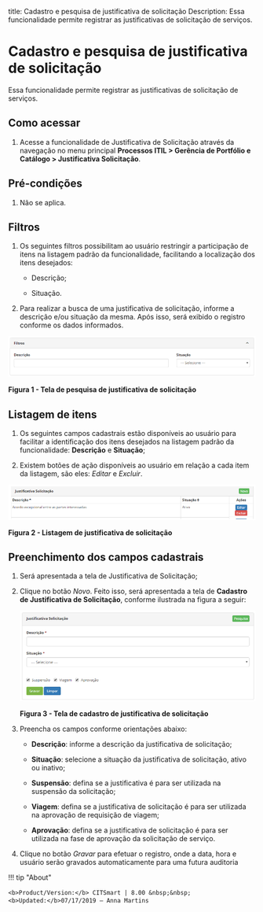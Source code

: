 title: Cadastro e pesquisa de justificativa de solicitação
Description: Essa funcionalidade permite registrar as justificativas de
solicitação de serviços.

# Cadastro e pesquisa de justificativa de solicitação

Essa funcionalidade permite registrar as justificativas de solicitação de
serviços.

Como acessar
------------

1.  Acesse a funcionalidade de Justificativa de Solicitação através da
    navegação no menu principal **Processos ITIL > Gerência de Portfólio e
    Catálogo > Justificativa Solicitação**.

Pré-condições
------------

1.  Não se aplica.

Filtros
-------

1.  Os seguintes filtros possibilitam ao usuário restringir a participação de
    itens na listagem padrão da funcionalidade, facilitando a localização dos
    itens desejados:

    -   Descrição;

    -   Situação.

1.  Para realizar a busca de uma justificativa de solicitação, informe a
    descrição e/ou situação da mesma. Após isso, será exibido o registro
    conforme os dados informados.

![Criar](images/justification-1.png)

**Figura 1 - Tela de pesquisa de justificativa de solicitação**

Listagem de itens
----------------

1.  Os seguintes campos cadastrais estão disponíveis ao usuário para facilitar a
    identificação dos itens desejados na listagem padrão da
    funcionalidade: **Descrição** e **Situação**;

2.  Existem botões de ação disponíveis ao usuário em relação a cada item da
    listagem, são eles: *Editar* e *Excluir*.

![Criar](images/justification-2.png)

**Figura 2 - Listagem de justificativa de solicitação**

Preenchimento dos campos cadastrais
---------------------------------

1.  Será apresentada a tela de Justificativa de Solicitação;

2.  Clique no botão *Novo*. Feito isso, será apresentada a tela de **Cadastro de
    Justificativa de Solicitação**, conforme ilustrada na figura a seguir:

    ![Criar](images/justification-3.png)

    **Figura 3 - Tela de cadastro de justificativa de solicitação**

1.  Preencha os campos conforme orientações abaixo:

    -   **Descrição**: informe a descrição da justificativa de solicitação;

    -   **Situação**: selecione a situação da justificativa de solicitação,
        ativo ou inativo;

    -   **Suspensão**: defina se a justificativa é para ser utilizada na
        suspensão da solicitação;

    -   **Viagem**: defina se a justificativa de solicitação é para ser
        utilizada na aprovação de requisição de viagem;

    -   **Aprovação**: defina se a justificativa de solicitação é para ser
        utilizada na fase de aprovação da solicitação de serviço.

2.  Clique no botão *Gravar* para efetuar o registro, onde a data, hora e
    usuário serão gravados automaticamente para uma futura auditoria


!!! tip "About"

    <b>Product/Version:</b> CITSmart | 8.00 &nbsp;&nbsp;
    <b>Updated:</b>07/17/2019 – Anna Martins
